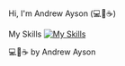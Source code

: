 Hi, I'm Andrew Ayson (💻💖☕)

My Skills
[![My Skills](https://skillicons.dev/icons?i=js,html,css,wasm,java,kotlin,nodejs,figma&theme=light,aws,gcp,azure,react,vue,flutter&perline=3)](https://skillicons.dev)



💻💖☕ by Andrew Ayson
